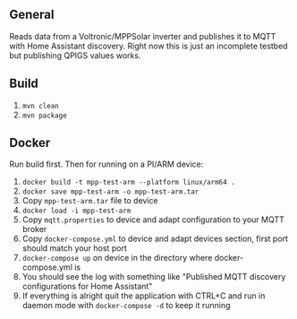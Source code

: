 ## General
Reads data from a Voltronic/MPPSolar inverter and publishes it to MQTT with Home Assistant discovery.
Right now this is just an incomplete testbed but publishing QPIGS values works.


## Build
1. `mvn clean`
2. `mvn package`

## Docker
Run build first. Then for running on a PI/ARM device:
1. `docker build -t mpp-test-arm --platform linux/arm64 .` 
2. `docker save mpp-test-arm -o mpp-test-arm.tar`
3. Copy `mpp-test-arm.tar` file to device
4. `docker load -i mpp-test-arm`
5. Copy `mqtt.properties` to device and adapt configuration to your MQTT broker
6. Copy `docker-compose.yml` to device and adapt devices section, first port should match your host port
7. `docker-compose up` on device in the directory where docker-compose.yml is
8. You should see the log with something like "Published MQTT discovery configurations for Home Assistant"
9. If everything is alright quit the application with CTRL+C and run in daemon mode with `docker-compose -d` to keep it running